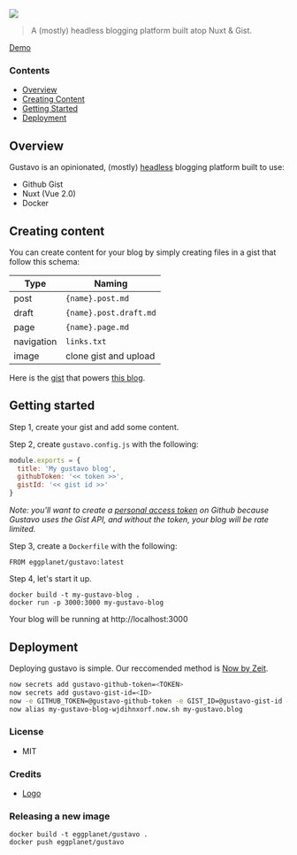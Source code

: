 <img src="https://cloud.githubusercontent.com/assets/659829/24068803/551b203a-0b55-11e7-8322-6440783756b2.png">

> A (mostly) headless blogging platform built atop Nuxt & Gist.

[Demo](https://www.briangonzalez.org)

### Contents

- [Overview](#overview)
- [Creating Content](#creating-content)
- [Getting Started](#getting-started)
- [Deployment](#deployment)

## Overview

Gustavo is an opinionated, (mostly) [headless](https://headlesscms.org/) blogging platform
built to use:

- Github Gist
- Nuxt (Vue 2.0)
- Docker

## Creating content

You can create content for your blog by simply creating
files in a gist that follow this schema:

| Type        | Naming                  |
|-------------|-------------------------|
| post        | `{name}.post.md`        |
| draft       | `{name}.post.draft.md`  |
| page        | `{name}.page.md`        |
| navigation  | `links.txt`             |
| image       | clone gist and upload   |

Here is the [gist](https://gist.github.com/briangonzalez/2ece66bfffff31ddc230ca8342e80b3e) that powers [this blog](https://www.briangonzalez.org).

## Getting started

Step 1, create your gist and add some content.

Step 2, create `gustavo.config.js` with the following:

```js
module.exports = {
  title: 'My gustavo blog',
  githubToken: '<< token >>',
  gistId: '<< gist id >>'
}
```

_Note: you'll want to create a [personal access token](https://github.com/settings/tokens) on Github because Gustavo uses the Gist API, and without the token, your blog will be rate limited._

Step 3, create a `Dockerfile` with the following:

```docker
FROM eggplanet/gustavo:latest
```

Step 4, let's start it up.

```
docker build -t my-gustavo-blog .
docker run -p 3000:3000 my-gustavo-blog
```

Your blog will be running at http://localhost:3000

## Deployment

Deploying gustavo is simple. Our reccomended method is [Now by Zeit](https://zeit.co/now).

```bash
now secrets add gustavo-github-token=<TOKEN>
now secrets add gustavo-gist-id=<ID>
now -e GITHUB_TOKEN=@gustavo-github-token -e GIST_ID=@gustavo-gist-id --docker
now alias my-gustavo-blog-wjdihnxorf.now.sh my-gustavo.blog
```

### License

- MIT

### Credits

- [Logo](https://thenounproject.com/search/?q=man&i=542085)

### Releasing a new image

```
docker build -t eggplanet/gustavo .
docker push eggplanet/gustavo
```
